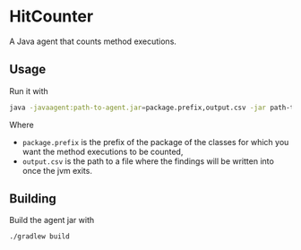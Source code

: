 # HitCounter
A Java agent that counts method executions.

## Usage

Run it with
```bash
java -javaagent:path-to-agent.jar=package.prefix,output.csv -jar path-to-target.jar
```
Where
- `package.prefix` is the prefix of the package of the classes for which you want the method executions to be counted,
- `output.csv` is the path to a file where the findings will be written into once the jvm exits.

## Building

Build the agent jar with
```bash
./gradlew build
```
